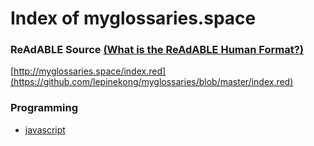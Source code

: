 
# Index of myglossaries.space


### ReAdABLE Source [(What is the ReAdABLE Human Format?)](http://readablehumanformat.com)

[http://myglossaries.space/index.red](https://github.com/lepinekong/myglossaries/blob/master/index.red)


### Programming

- [javascript](./javascript)
                        
